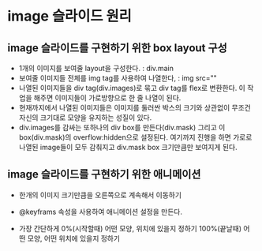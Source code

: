 # image 슬라이드 원리

## image 슬라이드를 구현하기 위한 box layout 구성

- 1개의 이미지를 보여줄 layout을 구성한다. : div.main
- 보여줄 이미지들 전체를 img tag를 사용하여 나열한다, : img src=""
- 나열된 이미지들을 div tag(div.images)로 묶고 div tag를 flex로 변환한다.
  이 작업을 해주면 이미지들이 가로방향으로 한 줄 나열이 된다.
- 현재까지에서 나열된 이미지들은 이미지를 둘러싼 박스의 크기와 상관없이
  무조건 자신의 크기대로 모양을 유지하는 성질이 있다.
- div.images를 감싸는 또하나의 div box를 만든다(div.mask)
  그리고 이 box(div.mask)의 overflow:hidden으로 설정된다.
  여기까지 진행을 하면 가로로 나열된 image들이 모두 감춰지고 div.mask box 크기만큼만 보여지게 된다.

## image 슬라이드를 구현하기 위한 애니메이션

- 한개의 이미지 크기만큼을 오른쪽으로 계속해서 이동하기

- @keyframs 속성을 사용하여 애니메이션 설정을 만든다.
- 가장 간단하게 0%(시작할때) 어떤 모양, 위치에 있을지 정하기
  100%(끝날때) 어떤 모양, 어떤 위치에 있을지 정하기
